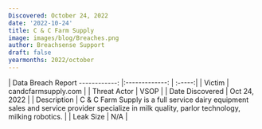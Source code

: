 ```yaml
---
Discovered: October 24, 2022
date: '2022-10-24'
title: C & C Farm Supply
image: images/blog/Breaches.png
author: Breachsense Support
draft: false
yearmonths: 2022/october
---
```



| Data Breach Report
------------:     |:-------------:    | :-----:|
| Victim      | candcfarmsupply.com      | 
| Threat Actor      | VSOP      | 
| Date Discovered      | Oct 24, 2022      | 
| Description      | C & C Farm Supply is a full service dairy equipment sales and service provider specialize in milk quality, parlor technology, milking robotics.      | 
| Leak Size      | N/A      | 

